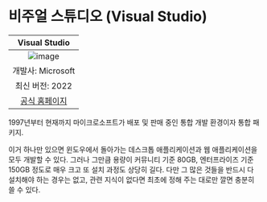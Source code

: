 # 비주얼 스튜디오 (Visual Studio)

| Visual Studio |
|:-------------:|
| ![image](https://user-images.githubusercontent.com/101777355/182400962-fb7944a2-a4fb-43c3-9726-8ac6dc660a1f.png) |
| 개발사: Microsoft |
| 최신 버전: 2022 |
| [공식 홈페이지](https://visualstudio.microsoft.com/ko/) |

1997년부터 현재까지 마이크로소프트가 배포 및 판매 중인 통합 개발 환경이자 통합 패키지.

이거 하나만 있으면 윈도우에서 돌아가는 데스크톱 애플리케이션과 웹 애플리케이션을 모두 개발할 수 있다. 그러나 그만큼 용량이 커뮤니티 기준 80GB, 엔터프라이즈 기준 150GB 정도로 매우 크고 또 설치 과정도 상당히 길다. 다만 그 많은 것들을 반드시 다 설치해야 하는 경우는 없고, 관련 지식이 없다면 최초에 정해 주는 대로만 깔면 충분히 쓸 수 있다.


 
 
 
 
